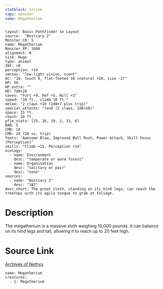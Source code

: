 ```yaml
---
statblock: inline
tags: monster
name: Megatherium
---
```

```statblock
layout: Basic Pathfinder 1e Layout
source:  "Bestiary 2"
Monster_CR: 5
name: Megatherium
Monster_XP: 1600
alignment: N
size: Huge
type: animal
INI: +0
perception: +14
senses: "low-light vision, scent"
AC: "18, touch 8, flat-footed 18 (natural +10, size -2)"
HP: 59
HP_extra: ""
HD: 7d8+28
saves: "Fort +9, Ref +5, Will +3"
speed: "30 ft., climb 10 ft."
melee: "2 claws +10 (1d8+7 plus trip)"
special_attacks: "rend (2 claws, 1d8+10)"
space: 15 ft.
reach: 10 ft.
pf1e_stats: [25, 10, 19, 2, 13, 6]
BAB: 5
CMB: 14
CMD: 24 (28 vs. trip)
feats: "Awesome Blow, Improved Bull Rush, Power Attack, Skill Focus (Perception)"
skills: "Climb +15, Perception +14"
ecology:
  - name: Environment
    desc: "temperate or warm forest"
  - name: Organisation
    desc: "solitary or pair"
    desc: "none"
sources:
  - name: "Bestiary 2"
    desc: "187"
desc_short: The great sloth, standing on its hind legs, can reach the treetops with its agile tongue to grab at foliage.
```
# Description
The megatherium is a massive sloth weighing 10,000 pounds. It can balance on its hind legs and tail, allowing it to reach up to 20 feet high.
# Source Link
[Archives of Nethys](https://aonprd.com/MonsterDisplay.aspx?ItemName=Megatherium)
```encounter-table
name: Megatherium
creatures:
  - 1: Megatherium
```
